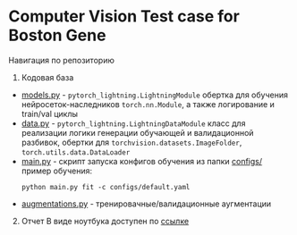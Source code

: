 # Computer Vision Test case for Boston Gene

Навигация по репозиторию

1. Кодовая база
- [models.py](models.py) - `pytorch_lightning.LightningModule` обертка для обучения нейросеток-наследников `torch.nn.Module`, а также логирование и train/val циклы
- [data.py](data.py) - `pytorch_lightning.LightningDataModule` класс для реализации логики генерации обучающей и валидационной разбивок, обертки для `torchvision.datasets.ImageFolder`, `torch.utils.data.DataLoader`
- [main.py](main.py) - скрипт запуска конфигов обучения из папки [configs/](configs/)
  пример обучения:
  ```
  python main.py fit -c configs/default.yaml
  ```
- [augmentations.py](augmentations.py) - тренировачные/валидационные аугментации
2. Отчет
  В виде ноутбука доступен по [ссылке](notebooks/report.ipynb)
